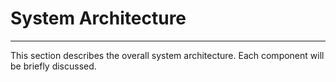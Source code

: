 # System Architecture 


---


This section describes the overall system architecture. Each component will be briefly discussed.
